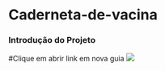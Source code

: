  # Caderneta-de-vacina

### Introdução do Projeto
#Clique em abrir link em nova guia 
[![](http://img.youtube.com/vi/Tt4oCoehZr0/0.jpg)](http://www.youtube.com/watch?v=Tt4oCoehZr0 "Caderneta de vacina Online")
